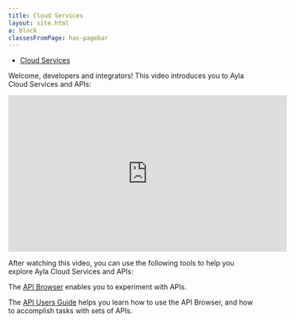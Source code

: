 ```yaml
---
title: Cloud Services
layout: site.html
a: block
classesFromPage: has-pagebar
---
```


<aside id="pagebar" class="d-xl-block collapse">
  <ul>
    <li><a href="#core-title">Cloud Services</a></li>
  </ul>
</aside>

Welcome, developers and integrators! This video introduces you to Ayla Cloud Services and APIs:

<iframe 
  width="560" 
  height="315" 
  src="https://www.youtube.com/embed/3V5X-NXsIL0" 
  frameborder="0" 
  allow="accelerometer; autoplay; encrypted-media; gyroscope; picture-in-picture" 
  allowfullscreen>
</iframe>

After watching this video, you can use the following tools to help you explore Ayla Cloud Services and APIs:

The [API Browser](api-browser) enables you to experiment with APIs. 

The [API Users Guide](api-users-guide) helps you learn how to use the API Browser, and how to accomplish tasks with sets of APIs.
